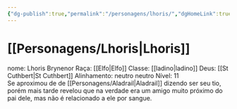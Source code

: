 ```yaml
---
{"dg-publish":true,"permalink":"/personagens/lhoris/","dgHomeLink":true,"dgPassFrontmatter":false}
---
```




# [[Personagens/Lhoris|Lhoris]]
nome: Lhoris Brynenor
Raça: [[Elfo|Elfo]]
Classe: [[ladino|ladino]]
Deus: [[St Cuthbert|St Cuthbert]]
Alinhamento: neutro neutro
Nível: 11
<br>
Se aproximou de de [[Personagens/Aladrail|Aladrail]] dizendo ser seu tio, porém mais tarde revelou que na verdade era um amigo muito próximo do pai dele, mas não é relacionado a ele por sangue.
